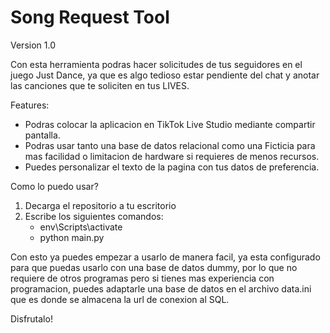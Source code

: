 # Song Request Tool

Version 1.0

Con esta herramienta podras hacer solicitudes de tus seguidores en el juego Just Dance, ya que es algo tedioso estar pendiente del chat y anotar las canciones que te soliciten en tus LIVES.

Features:
 - Podras colocar la aplicacion en TikTok Live Studio mediante compartir pantalla.
 - Podras usar tanto una base de datos relacional como una Ficticia para mas facilidad o limitacion de hardware si requieres de menos recursos.
 - Puedes personalizar el texto de la pagina con tus datos de preferencia.

Como lo puedo usar?

1) Decarga el repositorio a tu escritorio
2) Escribe los siguientes comandos:
    - env\Scripts\activate
    - python main.py

Con esto ya puedes empezar a usarlo de manera facil, ya esta configurado para que puedas usarlo con una base de datos dummy, por lo que no requiere de otros programas pero si tienes mas experiencia
con programacion, puedes adaptarle una base de datos en el archivo data.ini que es donde se almacena la url de conexion al SQL.

Disfrutalo!
